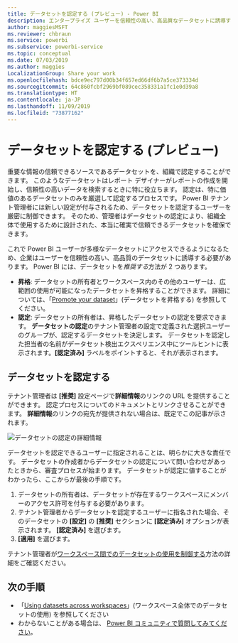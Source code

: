 ```yaml
---
title: データセットを認定する (プレビュー) - Power BI
description: エンタープライズ ユーザーを信頼性の高い、高品質なデータセットに誘導する方法について説明します。
author: maggiesMSFT
ms.reviewer: chbraun
ms.service: powerbi
ms.subservice: powerbi-service
ms.topic: conceptual
ms.date: 07/03/2019
ms.author: maggies
LocalizationGroup: Share your work
ms.openlocfilehash: bdce9ec797d00b34f657ed66df6b7a5ce373334d
ms.sourcegitcommit: 64c860fcbf2969bf089cec358331a1fc1e0d39a8
ms.translationtype: HT
ms.contentlocale: ja-JP
ms.lasthandoff: 11/09/2019
ms.locfileid: "73877162"
---
```

# <a name="certify-datasets-preview"></a>データセットを認定する (プレビュー)

重要な情報の信頼できるソースであるデータセットを、組織で認定することができます。 このようなデータセットはレポート デザイナーがレポートの作成を開始し、信頼性の高いデータを検索するときに特に役立ちます。 認定は、特に価値のあるデータセットのみを厳選して認定するプロセスです。 Power BI テナント管理者には新しい設定が付与されるため、データセットを認定するユーザーを厳密に制御できます。 そのため、管理者はデータセットの認定により、組織全体で使用するために設計された、本当に確実で信頼できるデータセットを確保できます。

これで Power BI ユーザーが多様なデータセットにアクセスできるようになるため、企業はユーザーを信頼性の高い、高品質のデータセットに誘導する必要があります。 Power BI には、データセットを*推奨する*方法が 2 つあります。

- **昇格**: データセットの所有者とワークスペース内のその他のユーザーは、広範囲の使用が可能になったデータセットを昇格することができます。 詳細については、「[Promote your dataset](service-datasets-promote.md)」(データセットを昇格する) を参照してください。 
- **認定**: データセットの所有者は、昇格したデータセットの認定を要求できます。 **データセットの認定**のテナント管理者の設定で定義された選択ユーザーのグループが、認定するデータセットを決定します。 データセットを認定した担当者の名前がデータセット検出エクスペリエンス中にツールヒントに表示されます。**[認定済み]** ラベルをポイントすると、それが表示されます。

## <a name="certify-a-dataset"></a>データセットを認定する

テナント管理者は **[推奨]** 設定ページで**詳細情報**のリンクの URL を提供することができます。  認定プロセスについてのドキュメントとリンクさせることができます。 **詳細情報**のリンクの宛先が提供されない場合は、既定でこの記事が示されます。

![データセットの認定の詳細情報](media/service-datasets-certify-promote/power-bi-dataset-learn-more-certification.png)

データセットを認定できるユーザーに指定されることは、明らかに大きな責任です。 データセットの作成者からデータセットの認定について問い合わせがあったときから、審査プロセスが始まります。 データセットが認定に値することがわかったら、ここからが最後の手順です。

1. データセットの所有者は、データセットが存在するワークスペースにメンバーのアクセス許可を付与する必要があります。
1. テナント管理者からデータセットを認定するユーザーに指名された場合、そのデータセットの **[設定]** の **[推奨]** セクションに **[認定済み]** オプションが表示されます。 **[認定済み]** を選びます。
1. **[適用]** を選びます。

テナント管理者が[ワークスペース間でのデータセットの使用を制御する](service-datasets-admin-across-workspaces.md)方法の詳細をご確認ください。

## <a name="next-steps"></a>次の手順

* 「[Using datasets across workspaces](service-datasets-across-workspaces.md)」(ワークスペース全体でのデータセットの使用) を参照してください
* わからないことがある場合は、 [Power BI コミュニティで質問してみてください](https://community.powerbi.com/)。
